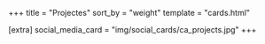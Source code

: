 +++
title = "Projectes"
sort_by = "weight"
template = "cards.html"

[extra]
social_media_card = "img/social_cards/ca_projects.jpg"
+++
